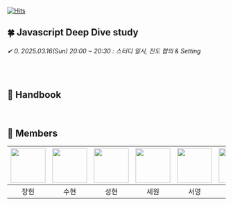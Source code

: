 [![Hits](https://hits.seeyoufarm.com/api/count/incr/badge.svg?url=https://github.com/Javascript-DeepDive-Study/jsStudy&count_bg=%233DBCC8&title_bg=%23555555&icon=&icon_color=%23E7E7E7&title=hits&edge_flat=false)](https://hits.seeyoufarm.com)

## 🍀 Javascript Deep Dive study
###### ✔  0. 2025.03.16(Sun) 20:00 ~ 20:30 : 스터디 일시, 진도 협의 & Setting

<br/>  
  
## 🍊 Handbook

<br/>  

## 🥝 Members  

|[<img src="https://github.com/leechun1095.png" width="80">](https://github.com/leechun1095)|[<img src="https://github.com/.png" width="80">](https://github.com/) |[<img src="https://github.com/.png" width="80">](https://github.com/)|[<img src="https://github.com/muse9312.png" width="80">](https://github.com/muse9312)|[<img src="https://github.com/syyling.png" width="80">](https://github.com/syyling)| [<img src="https://github.com/soieu.png" width="80">](https://github.com/soieu) | 
|:---:|:---:|:---:|:---:|:---:|:---:|
| 창헌 | 수현 | 성현 | 세원 | 서영 | 소영 |
